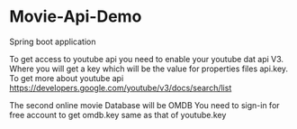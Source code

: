 # Movie-Api-Demo
Spring boot application

To get access to youtube api you need to enable your youtube dat api V3. Where you will get a key which will be the value for properties files api.key.
To get more about youtube api https://developers.google.com/youtube/v3/docs/search/list

The second online movie Database will be OMDB
You need to sign-in for free account to get omdb.key same as that of youtube.key
